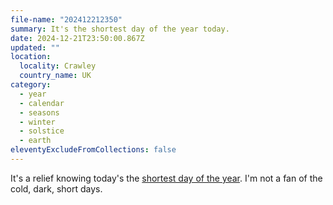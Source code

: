 ```yaml
---
file-name: "202412212350"
summary: It's the shortest day of the year today.
date: 2024-12-21T23:50:00.867Z
updated: ""
location:
  locality: Crawley
  country_name: UK
category:
  - year
  - calendar
  - seasons
  - winter
  - solstice
  - earth
eleventyExcludeFromCollections: false
---
```


It's a relief knowing today's the [shortest day of the year](https://www.rmg.co.uk/stories/topics/when-winter-solstice-shortest-day). I'm not a fan of the cold, dark, short days.
